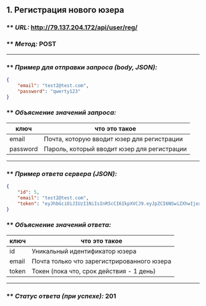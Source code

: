 ## 1. Регистрация нового юзера

### ** _URL:_ http://79.137.204.172/api/user/reg/

### ** _Метод:_ POST

<hr>

### ** _Пример для отправки запроса (body, JSON):_

```json
{
    "email": "test2@test.com",
    "password": "qwerty123"
}
```

### ** _Объяснение значений запроса:_

| ключ     | что это такое                               |
|----------|---------------------------------------------|
| email    | Почта, которую вводит юзер для регистрации  |
| password | Пароль, который вводит юзер для регистрации |

<hr>

### ** _Пример ответа сервера (JSON):_

```json
{
    "id": 5,
    "email": "test2@test.com",
    "token": "eyJhbGciOiJIUzI1NiIsInR5cCI6IkpXVCJ9.eyJpZCI6NSwiZXhwIjoxNzA2MjE5MjEwfQ.LZnA1fdKEP9nl3gdA-lo4myzj4ybbCH_wiFOL-rPszA"
}
```

### ** _Объяснение значений ответа:_

| ключ  | что это такое                              |
|-------|--------------------------------------------|
| id    | Уникальный идентификатор юзера             |
| email | Почта только что зарегистрированного юзера |
| token | Токен (пока что, срок действия - 1 день)   |

<hr>

### ** _Статус ответа (при успехе):_ 201
